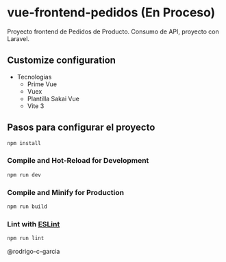 # vue-frontend-pedidos (En Proceso)

Proyecto frontend  de Pedidos de Producto.
Consumo de API, proyecto con Laravel.


## Customize configuration

* Tecnologias
  * Prime Vue
  * Vuex
  * Plantilla Sakai Vue
  * Vite 3
  
## Pasos para configurar el proyecto

```sh
npm install
```

### Compile and Hot-Reload for Development

```sh
npm run dev
```

### Compile and Minify for Production

```sh
npm run build
```

### Lint with [ESLint](https://eslint.org/)

```sh
npm run lint
```
@rodrigo-c-garcia
